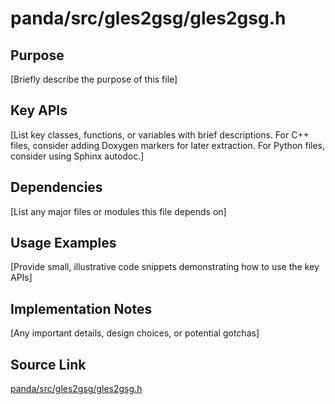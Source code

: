 # panda/src/gles2gsg/gles2gsg.h

## Purpose
[Briefly describe the purpose of this file]

## Key APIs
[List key classes, functions, or variables with brief descriptions.
For C++ files, consider adding Doxygen markers for later extraction.
For Python files, consider using Sphinx autodoc.]

## Dependencies
[List any major files or modules this file depends on]

## Usage Examples
[Provide small, illustrative code snippets demonstrating how to use the key APIs]

## Implementation Notes
[Any important details, design choices, or potential gotchas]

## Source Link
[panda/src/gles2gsg/gles2gsg.h](link_to_source_repository/panda/src/gles2gsg/gles2gsg.h)
